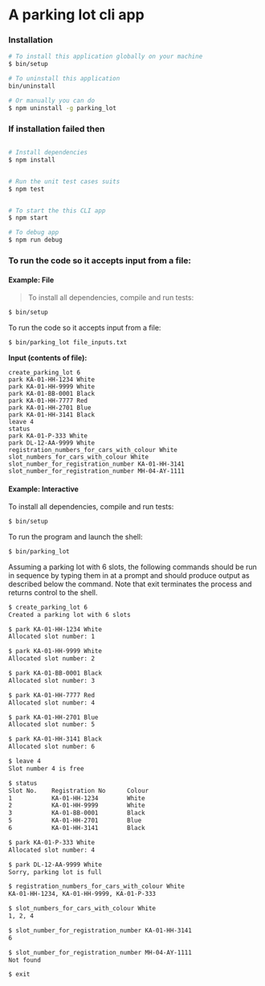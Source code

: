 # A parking lot cli app

### Installation

```bash
# To install this application globally on your machine
$ bin/setup

# To uninstall this application
bin/uninstall

# Or manually you can do
$ npm uninstall -g parking_lot

```

### If installation failed then

```bash

# Install dependencies
$ npm install


# Run the unit test cases suits
$ npm test


# To start the this CLI app
$ npm start

# To debug app
$ npm run debug

```

### To run the code so it accepts input from a file:

#### Example: File

> To install all dependencies, compile and run tests:

```bash
$ bin/setup
```

To run the code so it accepts input from a file:

```bash
$ bin/parking_lot file_inputs.txt
```

**Input (contents of file):**

```text
create_parking_lot 6
park KA-01-HH-1234 White
park KA-01-HH-9999 White
park KA-01-BB-0001 Black
park KA-01-HH-7777 Red
park KA-01-HH-2701 Blue
park KA-01-HH-3141 Black
leave 4
status
park KA-01-P-333 White
park DL-12-AA-9999 White
registration_numbers_for_cars_with_colour White
slot_numbers_for_cars_with_colour White
slot_number_for_registration_number KA-01-HH-3141
slot_number_for_registration_number MH-04-AY-1111
```

#### Example: Interactive

To install all dependencies, compile and run tests:

```bash
$ bin/setup
```

To run the program and launch the shell:

```bash
$ bin/parking_lot
```

Assuming a parking lot with 6 slots, the following commands should be run in sequence by typing them in at a prompt and should produce output as described below the command. Note that ​exit ​terminates the process and returns control to the shell.

```bash
$ create_parking_lot 6
Created a parking lot with 6 slots

$ park KA-01-HH-1234 White
Allocated slot number: 1

$ park KA-01-HH-9999 White
Allocated slot number: 2

$ park KA-01-BB-0001 Black
Allocated slot number: 3

$ park KA-01-HH-7777 Red
Allocated slot number: 4

$ park KA-01-HH-2701 Blue
Allocated slot number: 5

$ park KA-01-HH-3141 Black
Allocated slot number: 6

$ leave 4
Slot number 4 is free

$ status
Slot No.    Registration No      Colour
1           KA-01-HH-1234        White
2           KA-01-HH-9999        White
3           KA-01-BB-0001        Black
5           KA-01-HH-2701        Blue
6           KA-01-HH-3141        Black

$ park KA-01-P-333 White
Allocated slot number: 4

$ park DL-12-AA-9999 White
Sorry, parking lot is full

$ registration_numbers_for_cars_with_colour White
KA-01-HH-1234, KA-01-HH-9999, KA-01-P-333

$ slot_numbers_for_cars_with_colour White
1, 2, 4

$ slot_number_for_registration_number KA-01-HH-3141
6

$ slot_number_for_registration_number MH-04-AY-1111
Not found

$ exit

```
